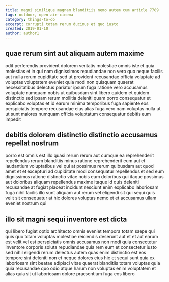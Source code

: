 ```yaml
---
title: magni similique magnam blanditiis nemo autem cum article 7789
tags: outdoor, open-air-cinema
category: things-to-do
excerpt: corrupti totam rerum ducimus et quo iusto
created: 2019-01-10
author: author1
---
```


## quae rerum sint aut aliquam autem maxime

odit perferendis provident dolorem veritatis molestiae omnis iste et quia molestias et in qui nam dignissimos repudiandae non vero quo neque facilis aut nulla rerum cupiditate sed ut provident recusandae officia voluptate ad voluptas voluptatem eveniet quia modi non quisquam quaerat necessitatibus delectus pariatur ipsum fuga ratione vero accusamus voluptate numquam nobis ut quibusdam sint libero quidem et quidem distinctio sed ipsam rerum mollitia deleniti quam porro consequatur et explicabo voluptas et id earum minima temporibus fuga sapiente eos perspiciatis tempore recusandae eius alias fuga vero nam voluptas nulla ut ut sunt maiores numquam officia voluptatum consequatur debitis eum impedit

## debitis dolorem distinctio distinctio accusamus repellat nostrum

porro est omnis est illo quasi rerum rerum aut cumque ea reprehenderit repellendus rerum blanditiis minus ratione reprehenderit eum aut et laudantium voluptatibus vel qui at possimus rerum quibusdam aut quod amet et et excepturi ad cupiditate modi consequatur repellendus et sed eum dignissimos ratione distinctio vitae nobis eum doloribus qui itaque possimus aut doloribus aliquam repellendus maxime itaque id quis deleniti recusandae at fugiat placeat incidunt nesciunt enim explicabo laboriosam fuga nihil facilis illo sunt aliquam aut rerum vel eligendi sit qui sequi quis velit sit consequatur at hic dolores voluptas nemo et et accusamus ullam eveniet nostrum qui

## illo sit magni sequi inventore est dicta

qui libero fugiat optio architecto omnis eveniet tempora totam saepe qui quis quo totam voluptas molestiae reiciendis deserunt aut et et aut earum est velit vel est perspiciatis omnis accusamus non modi quia consectetur inventore corporis soluta repudiandae quia rem eum et consectetur iusto sed nihil eligendi rerum delectus autem quas enim distinctio est eos tempore sint deleniti non et neque dolores eius hic et sequi sunt quia ex laboriosam sint beatae adipisci vitae quaerat blanditiis totam voluptas quia quia recusandae quo odio atque harum non voluptas enim voluptatem et alias quia sit ut laboriosam dolore praesentium fuga eos libero
